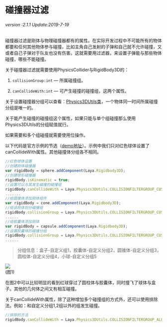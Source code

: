 # 碰撞器过滤

###### *version :2.1.1   Update:2019-7-19*

碰撞器过滤是刚体与物理碰撞器都有的属性。在实际开发过程中不可能所有的物体都要和任何其他物体参与碰撞，比如主角自己发射的子弹和自己就不允许碰撞，又或者自己子弹对于队友也没有伤害。这就需要用过滤器，来设置子弹能与那些物体碰撞，哪些不能碰撞。

关于碰撞器过滤就需要使用PhysicsCollider与RigidBody3D的：

1. `collisionGroup:int` — 所属碰撞组。

2. `canCollideWith:int` — 可产生碰撞的碰撞组，这两个属性。

关于设置碰撞器分组可以查看：[Physics3DUtils类](https://layaair.ldc.layabox.com/api2/Chinese/index.html?version=2.9.0beta&type=3D&category=Utils&class=laya.d3.utils.Physics3DUtils)，一个物体同一时间所属碰撞分组是唯一的。

关于能产生碰撞的碰撞组这个属性，如果只能与单个组碰撞那么使用Physics3DUtils的分组赋值就行。

如果需要和多个组碰撞就需要使用位操作。

以下代码是官方示例的节选（[demo地址](https://layaair.ldc.layabox.com/demo2/?language=ch&category=3d&group=Physics3D&name=PhysicsWorld_CollisionFiflter)）。示例中我们只对红色球体设置了canCollideWith属性。其他碰撞体分组各不相同。

```typescript
//红色球体设置
//创建刚体碰撞器
var rigidBody = sphere.addComponent(Laya.Rigidbody3D);
//创建球形碰撞器
rigidBody.isKinematic = true;
//设置可以与其发生碰撞的碰撞组
rigidBody.canCollideWith = Laya.Physics3DUtils.COLLISIONFILTERGROUP_CUSTOMFILTER1 | Laya.Physics3DUtils.COLLISIONFILTERGROUP_CUSTOMFILTER3 | Laya.Physics3DUtils.COLLISIONFILTERGROUP_CUSTOMFILTER5;//只与自定义组135碰撞(如果多组采用位操作）
.......
//给圆锥体添加刚体组件
var rigidBody = cone.addComponent(Laya.Rigidbody3D);
//给该刚体划分碰撞组
rigidBody.collisionGroup = Laya.Physics3DUtils.COLLISIONFILTERGROUP_CUSTOMFILTER3;//自定义组3
......
//给胶囊体添加刚体
var rigidBody = capsule.addComponent(Laya.Rigidbody3D);
//设置胶囊体的碰撞分组
rigidBody.collisionGroup = Laya.Physics3DUtils.COLLISIONFILTERGROUP_CUSTOMFILTER2;//自定义组2,会跳过碰撞
......
```

> 分组信息：盒子-自定义组1，胶囊体-自定义分组2，圆锥体-自定义分组3，圆柱体-自定义分组4，小球-自定义分组5

![](img/1.gif)<br>(图1)

在图2中可以比较明显的看到红球穿过了圆柱体与胶囊体，同时撞飞了球体与盒子。其他的几何体之间又有相互碰撞。

关于canCollideWith属性，除了这种增加多个碰撞组的方式外，还可以使用排除法。例如：和自定义分组1,2组以外的组发生碰撞。

```typescript
//排除的方法
rigidBody.canCollideWith = Laya.Physics3DUtils.COLLISIONFILTERGROUP_ALLFILTER ^ Laya.Physics3DUtils.COLLISIONFILTERGROUP_CUSTOMFILTER1 ^ Laya.Physics3DUtils.COLLISIONFILTERGROUP_CUSTOMFILTER2;
```
